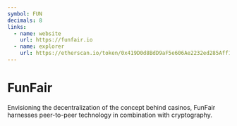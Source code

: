 ```yaml
---
symbol: FUN
decimals: 8
links:
  - name: website
    url: https://funfair.io
  - name: explorer
    url: https://etherscan.io/token/0x419D0d8BdD9aF5e606Ae2232ed285Aff190E711b
---
```


# FunFair

Envisioning the decentralization of the concept behind casinos, FunFair harnesses peer-to-peer technology in combination with cryptography.
